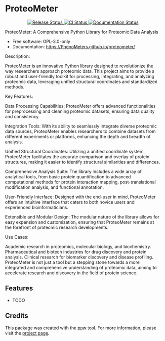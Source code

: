 # ProteoMeter


<p align="center">
<a href="https://pypi.python.org/pypi/proteometer">
    <img src="https://img.shields.io/pypi/v/proteometer.svg"
        alt = "Release Status">
</a>

<a href="https://github.com/PhenoMeters/proteometer/actions">
    <img src="https://github.com/PhenoMeters/proteometer/actions/workflows/main.yml/badge.svg?branch=release" alt="CI Status">
</a>

<a href="https://PhenoMeters.github.io/proteometer/">
    <img src="https://img.shields.io/website/https/PhenoMeters.github.io/proteometer/index.html.svg?label=docs&down_message=unavailable&up_message=available" alt="Documentation Status">
</a>

</p>


ProteoMeter: A Comprehensive Python Library for Proteomic Data Analysis


* Free software: GPL-3.0-only
* Documentation: <https://PhenoMeters.github.io/proteometer/>


Description:

ProteoMeter is an innovative Python library designed to revolutionize the way researchers approach proteomic data. This project aims to provide a robust and user-friendly toolkit for processing, integrating, and analyzing proteomic data, leveraging unified structural coordinates and standardized methods.

Key Features:

Data Processing Capabilities: ProteoMeter offers advanced functionalities for preprocessing and cleaning proteomic datasets, ensuring data quality and consistency.

Integration Tools: With its ability to seamlessly integrate diverse proteomic data sources, ProteoMeter enables researchers to combine datasets from different experiments or platforms, enhancing the depth and breadth of analysis.

Unified Structural Coordinates: Utilizing a unified coordinate system, ProteoMeter facilitates the accurate comparison and overlay of protein structures, making it easier to identify structural similarities and differences.

Comprehensive Analysis Suite: The library includes a wide array of analytical tools, from basic protein quantification to advanced computational methods for protein interaction mapping, post-translational modification analysis, and functional annotation.

User-Friendly Interface: Designed with the end-user in mind, ProteoMeter offers an intuitive interface that caters to both novice users and experienced bioinformaticians.

Extensible and Modular Design: The modular nature of the library allows for easy expansion and customization, ensuring that ProteoMeter remains at the forefront of proteomic research developments.

Use Cases:

Academic research in proteomics, molecular biology, and biochemistry.
Pharmaceutical and biotech industries for drug discovery and protein analysis.
Clinical research for biomarker discovery and disease profiling.
ProteoMeter is not just a tool but a stepping stone towards a more integrated and comprehensive understanding of proteomic data, aiming to accelerate research and discovery in the field of protein science.

## Features

* TODO

## Credits

This package was created with the [ppw](https://zillionare.github.io/python-project-wizard) tool. For more information, please visit the [project page](https://zillionare.github.io/python-project-wizard/).
